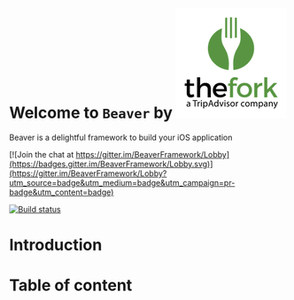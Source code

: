 # Welcome to `Beaver` by [![LaFourchette](wiki/TheForkLogo.png)](http://recrutement.lafourchette.com)

Beaver is a delightful framework to build your iOS application

[![Join the chat at https://gitter.im/BeaverFramework/Lobby](https://badges.gitter.im/BeaverFramework/Lobby.svg)](https://gitter.im/BeaverFramework/Lobby?utm_source=badge&utm_medium=badge&utm_campaign=pr-badge&utm_content=badge)

[![Build status](https://travis-ci.org/trupin/Beaver.svg?branch=master)](https://travis-ci.org/trupin/Beaver)

# Introduction

# Table of content
